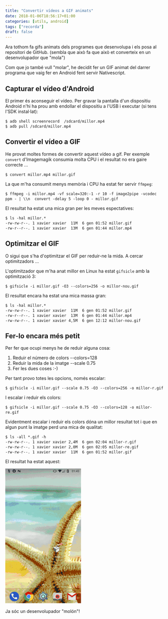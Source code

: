 ```yaml
---
title: "Convertir vídeos a GIF animats"
date: 2018-01-06T18:56:17+01:00
categories: [utils, android]
tags: ["recorda"]
draft: false
---
```

Ara tothom fa gifs animats dels programes que desenvolupa i els posa al repositori de GitHub. (sembla que això fa que això et converteix en un desenvolupador que "mola")

Com que jo també vull "molar", he decidit fer un GIF animat del darrer programa que vaig fer en Android fent servir Nativescript.

## Capturar el vídeo d'Android

El primer és aconseguir el vídeo. Per gravar la pantalla d'un dispositiu Android n'hi ha prou amb endollar el dispositiu a l'USB i executar (si tens l'SDK instal·lat):

    $ adb shell screenrecord  /sdcard/millor.mp4
    $ adb pull /sdcard/millor.mp4

## Convertir el vídeo a GIF

He provat moltes formes de convertir aquest vídeo a gif. Per exemple `convert` d'Imagemagik consumia molta CPU i el resultat no era gaire correcte ...

    $ convert millor.mp4 millor.gif

La que m'ha consumit menys memòria i CPU ha estat fer servir `ffmpeg`:

    $ ffmpeg -i millor.mp4 -vf scale=320:-1 -r 10 -f image2pipe -vcodec ppm - | \\n  convert -delay 5 -loop 0 - millor.gif

El resultat ha estat una mica gran per les meves espectatives:

    $ ls -hal millor.*
    -rw-rw-r--. 1 xavier xavier  11M  6 gen 01:52 millor.gif
    -rw-r--r--. 1 xavier xavier  13M  6 gen 01:44 millor.mp4


## Optimitzar el GIF
O sigui que s'ha d'optimitzar el GIF per  reduir-ne la mida. A cercar optimitzadors ...

L'optimitzador que m'ha anat millor en Linux ha estat `gifsicle` amb la optimització 3:

    $ gifsicle -i millor.gif -O3 --colors=256 -o millor-nou.gif

El resultat encara ha estat una mica massa gran:

    $ ls -hal millor.*
    -rw-rw-r--. 1 xavier xavier  11M  6 gen 01:52 millor.gif
    -rw-r--r--. 1 xavier xavier  13M  6 gen 01:44 millor.mp4
    -rw-rw-r--. 1 xavier xavier 4,5M  6 gen 12:12 millor-nou.gif

## Fer-lo encara més petit

Per fer que ocupi menys he de reduir alguna cosa:

1. Reduir el número de colors --colors=128
2. Reduir la mida de la imatge --scale 0.75
3. Fer les dues coses :-)

Per tant provo totes les opcions, només escalar:

    $ gifsicle -i millor.gif --scale 0.75 -O3 --colors=256 -o millor-r.gif

I escalar i reduir els colors:

    $ gifsicle -i millor.gif --scale 0.75 -O3 --colors=128 -o millor-re.gif

Evidentment escalar i reduir els colors dóna un millor resultat tot i que en algun punt la imatge perd una mica de qualitat:

    $ ls -all *.gif -h
    -rw-rw-r--. 1 xavier xavier 2,4M  6 gen 02:04 millor-r.gif
    -rw-rw-r--. 1 xavier xavier 2,0M  6 gen 02:05 millor-re.gif
    -rw-rw-r--. 1 xavier xavier  11M  6 gen 01:52 millor.gif

El resultat ha estat aquest:

![Resultat](https://raw.githubusercontent.com/utrescu/ElMillorMenjar/master/readme/millor.gif)

Ja sóc un desenvolupador "molón"!



